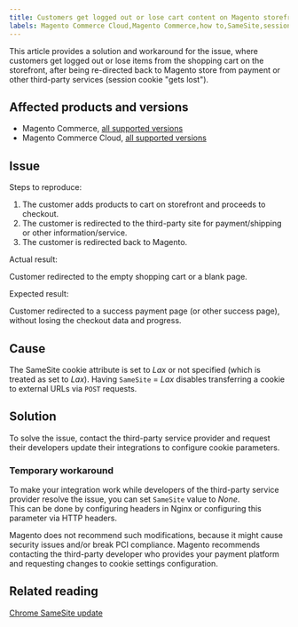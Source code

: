 ```yaml
---
title: Customers get logged out or lose cart content on Magento storefront
labels: Magento Commerce Cloud,Magento Commerce,how to,SameSite,session,cookies,cart,logged out
---
```


This article provides a solution and workaround for the issue, where customers get logged out or lose items from the shopping cart on the storefront, after being re-directed back to Magento store from payment or other third-party services (session cookie "gets lost").

## Affected products and versions

* Magento Commerce, [all supported versions](https://magento.com/sites/default/files/magento-software-lifecycle-policy.pdf)
* Magento Commerce Cloud, [all supported versions](https://magento.com/sites/default/files/magento-software-lifecycle-policy.pdf)

## Issue

Steps to reproduce:

1. The customer adds products to cart on storefront and proceeds to checkout. 
1. The customer is redirected to the third-party site for payment/shipping or other information/service.
1. The customer is redirected back to Magento.

Actual result: 

Customer redirected to the empty shopping cart or a blank page. 

Expected result:

Customer redirected to a success payment page (or other success page), without losing the checkout data and progress. 

## Cause

The SameSite cookie attribute is set to _Lax_ or not specified (which is treated as set to _Lax_). Having `` SameSite `` = _Lax_ disables transferring a cookie to external URLs via `` POST `` requests.

## Solution

To solve the issue, contact the third-party service provider and request their developers update their integrations to configure cookie parameters.

### Temporary workaround

To make your integration work while developers of the third-party service provider resolve the issue, you can set `` SameSite `` value to _None_.   
This can be done by configuring headers in Nginx or configuring this parameter via HTTP headers. 

<p class="warning">Magento does not recommend such modifications, because it might cause security issues and/or break PCI compliance. Magento recommends contacting the third-party developer who provides your payment platform and requesting changes to cookie settings configuration.</p>

## Related reading

[Chrome SameSite update](https://www.chromestatus.com/feature/5088147346030592)